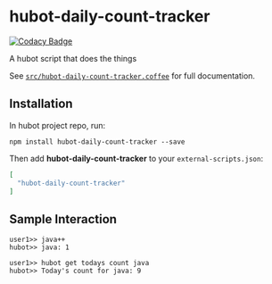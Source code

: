 # hubot-daily-count-tracker
[![Codacy Badge](https://api.codacy.com/project/badge/grade/738ab8cadf1b4dc48bdd068b37247a3c)](https://www.codacy.com/app/mike_10/hubot-daily-count-tracker)

A hubot script that does the things

See [`src/hubot-daily-count-tracker.coffee`](src/hubot-daily-count-tracker.coffee) for full documentation.

## Installation

In hubot project repo, run:

`npm install hubot-daily-count-tracker --save`

Then add **hubot-daily-count-tracker** to your `external-scripts.json`:

```json
[
  "hubot-daily-count-tracker"
]
```

## Sample Interaction

```
user1>> java++
hubot>> java: 1
```
```
user1>> hubot get todays count java
hubot>> Today's count for java: 9
```
